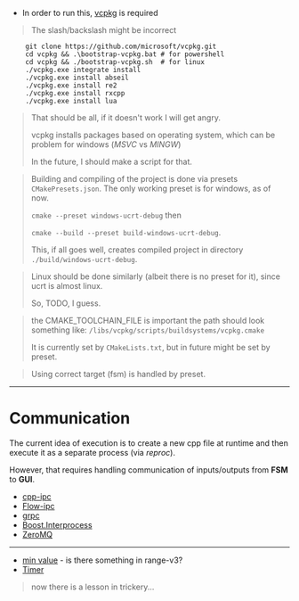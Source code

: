 - In order to run this, [vcpkg](https://learn.microsoft.com/en-us/vcpkg/get_started/get-started?pivots=shell-powershell) is required
> The slash/backslash might be incorrect
```shell
    git clone https://github.com/microsoft/vcpkg.git
    cd vcpkg && .\bootstrap-vcpkg.bat # for powershell
    cd vcpkg && ./bootstrap-vcpkg.sh  # for linux
    ./vcpkg.exe integrate install
    ./vcpkg.exe install abseil
    ./vcpkg.exe install re2
    ./vcpkg.exe install rxcpp
    ./vcpkg.exe install lua
```
> That should be all, if it doesn't work I will get angry.
> 
> vcpkg installs packages based on operating system, which can be problem for windows (*MSVC* vs *MINGW*)
> 
> In the future, I should make a script for that.

> Building and compiling of the project is done via presets `CMakePresets.json`.
> The only working preset is for windows, as of now.
> 
> `cmake --preset windows-ucrt-debug` then
> 
> `cmake --build --preset build-windows-ucrt-debug`.
> 
> This, if all goes well, creates compiled project in directory `./build/windows-ucrt-debug`.

> Linux should be done similarly (albeit there is no preset for it), since ucrt is almost linux.
> 
> So, TODO, I guess.

> the CMAKE_TOOLCHAIN_FILE is important
> the path should look something like:
>  `/libs/vcpkg/scripts/buildsystems/vcpkg.cmake`
> 
> It is currently set by `CMakeLists.txt`, but in future might be set by preset.

> Using correct target (fsm) is handled by preset.

---

# Communication
The current idea of execution is to create a new cpp file at runtime and then
execute it as a separate process (via *reproc*).

However, that requires handling communication of inputs/outputs from __FSM__ to __GUI__.


- [cpp-ipc](https://github.com/mutouyun/cpp-ipc)
- [Flow-ipc](https://github.com/Flow-IPC/ipc)
- [grpc](https://grpc.io)
- [Boost.Interprocess](https://www.boost.org/doc/libs/1_84_0/doc/html/interprocess.html)
- [ZeroMQ](https://zeromq.org)

---
- [min value](https://stackoverflow.com/questions/74993409/find-max-min-value-of-a-member-class-in-a-container) - is there something in range-v3?
- [Timer](https://stackoverflow.com/questions/41152393/c-non-blocking-async-timer)
> now there is a lesson in trickery...